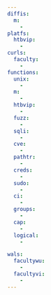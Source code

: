 ```yaml
---
diffis:
  m:
    -
platfs:
  htbvip:
    -
curls:
  faculty:
    -
functions:
  unix:
    -
  m:
    -
  htbvip:
    -
  fuzz:
    -
  sqli:
    -
  cve:
    -
  pathtr:
    -
  creds:
    -
  sudo:
    -
  ci:
    -
  groups:
    -
  cap:
    -
  logical:
    -

wals:
  facultywu:
    -
  facultyvi:
    -
---
```

